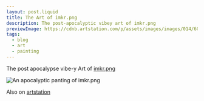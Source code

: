 ```yaml
---
layout: post.liquid
title: The Art of imkr.png
description: The post-apocalyptic vibey art of imkr.png
previewImage: https://cdnb.artstation.com/p/assets/images/images/014/600/075/large/konstantin-rosshoff-worklifebalance-web.jpg?1544643732
tags:
  - blog
  - art
  - painting
---
```


The post apocalypse vibe-y Art of [imkr.png](https://www.instagram.com/imkr.png/)

![An apocalyptic panting of imkr.png](https://cdnb.artstation.com/p/assets/images/images/014/600/075/large/konstantin-rosshoff-worklifebalance-web.jpg?1544643732)

Also on [artstation](https://www.artstation.com/imker)
